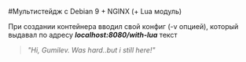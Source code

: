 #Мультистейдж с Debian 9 + NGINX (+ Lua модуль)

При создании контейнера вводил свой конфиг (-v опцией), который выдавал 
по адресу ***localhost:8080/with-lua*** 
текст 
> *"Hi, Gumilev. Was hard..but i still here!"*